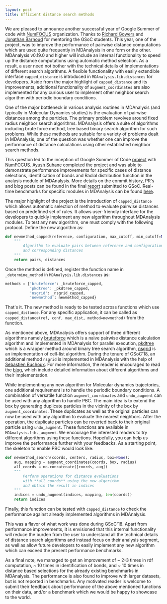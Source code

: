 ```yaml
---
layout: post
title: Efficient distance search methods
---
```


We are pleased to announce another successful year of Google Summer of code with [NumFOCUS][] organization. Thanks to [Richard Gowers][] and [Jonathan Barnoud][] for mentoring the GSoC students. This year, one of the project, was to improve the performance of pairwise distance computations which are used quite frequently in MDAnalysis in one form or the other. MDAnalysis v0.19.0 and higher will include an internal functionality to speed up the distance computations using automatic method selection. As a result, a user need not bother with the technical details of implementations of different search algorithms. A flexible functionality with easily extendible interface ``capped_distance`` is introduced in ``MDAnalysis.lib.distances`` for developers. Aside from the major highlight of ``capped_distance`` and its improvements, additional functionality of ``augment_coordinates`` are also implemented for any curious user to implement other neighbor search algorithm with periodic boundary conditions.

One of the major bottleneck in various analysis routines in MDAnalysis (and typically in Molecular Dynamics studies) is the evaluation of pairwise distances among the particles. The primary problem revolves around fixed radius neighbor search algorithms. MDAnalysis offers a suite of algorithms including brute force method, tree based binary search algorithm for such problems. While these methods are suitable for a variety of problems dealt in MDAnalysis, one of the question was whether one can improve the performance of distance calculations using other established neighbor search methods.

This question led to the inception of Google Summer of Code [project][] with [NumFOCUS][]. [Ayush Suhane][] completed the project and was able to demonstrate performance improvements for specific cases of distance selections, identification of bonds and Radial distribution function in the analysis module of MDAnalysis. More details on the commit history, PR's and blog posts can be found in the final [report][] submitted to GSoC. Real-time benchmarks for specific modules in MDAnalysis can be found [here](https://www.mdanalysis.org/benchmarks/). 

The major highlight of the project is the introduction of ``capped_distance`` which allows automatic selection of method to evaluate pairwise distances based on predefined set of rules. It allows user-friendly interface for the developers to quickly implement any new algorithm throughout MDAnalysis modules. To test any new algorithm, one must comply with the following protocol. Define the new algorithm as:

```python
def newmethod_capped(reference, configuration, max_cutoff, min_cutoff=None, box=None, return_distance=True):
	"""
	    Algorithm to evaluate pairs between reference and configuration atoms
        and corresponding distances
    """
    return pairs, distances
```

Once the method is defined, register the function name in ``_determine_method`` in ``MDAnalysis.lib.distances`` as:

```python
methods = {'bruteforce': _bruteforce_capped,
           'pkdtree': _pkdtree_capped,
           'nsgrid': _nsgrid_capped,
           'newmethod': newmethod_capped}
```
That's it. The new method is ready to be tested across functions which use ``capped_distance``. For any specific application, it can be called as ``capped_distance(ref, conf, max_dist, method=newmethod)`` from the function.

As mentioned above, MDAnalysis offers support of three different algorithms namely [bruteforce][] which is a naive pairwise distance calculation algorithm and implemented in MDAnalysis for parallel execution, [pkdtree][] which is a wrapper method around binary tree search algorithm, [nsgrid][] is an implementation of cell-list algorithm. During the tenure of GSoC'18, an additional method ``nsgrid`` is implemented in MDAnalysis with the help of [Sebastien Buchoux][]. For more information, the reader is encouraged to read the [blog], which include detailed information about different algorithms and their implementation.

While implementing any new algorithm for Molecular dynamics trajectories, one additional requirement is to handle the periodic boundary conditions. A combination of versatile function ``augment_coordinates`` and ``undo_augment`` can be used with any algorithm to handle PBC. The main idea is to extend the box by generating duplicate particles in the vicinity of the box by ``augment_coordinates``. These duplicates as well as the original particles can now be used with any algorithm to evaluate the nearest neighbors. After the operation, the duplicate particles can be reverted back to their original particle using ``undo_augment``. These functions are available in ``MDAnalysis.lib._augment``. We encourage the interested readers to try different algorithms using these functions. Hopefully, you can help us improve the performance further with your feedbacks. As a starting point, the skeleton to enable PBC would look like:

```python
def newmethod_search(coords, centers, radius, box=None):
	aug, mapping = augment_coordinates(coords, box, radius)
	all_coords = no.concatenate([coords, aug])
	"""
	    Perform operations for distance evaluations
	    with **all_coords** using the new algorithm 
	    and obtain the result in indices
	"""
	indices = undo_augment(indices, mapping, len(coords))
	return indices
```

Finally, this function can be tested with ``capped_distance`` to check the performance against already implemented algorithms in MDAnalysis.

This was a flavor of what work was done during GSoC'18. Apart from performance improvements, it is envisioned that this internal functionality will reduce the burden from the user to understand all the technical details of distance search algorithms and instead focus on their analysis segment, as well as allow future developers to easily implement any new algorithm which can exceed the present performance benchmarks.

As a final note, we managed to get an improvement of ~ 2-3 times in rdf computation, ~ 10 times in identification of bonds, and ~ 10 times in distance based selections for the already existing benchmarks in MDAnalysis. The performance is also found to improve with larger datasets, but is not reported in benchmarks. Any motivated reader is welcome to submit their feedback about performance of the above mentioned functions on their data, and/or a benchmark which we would be happy to showcase to the world.


[project]: https://summerofcode.withgoogle.com/projects/#5050592943144960 
[NumFOCUS]: https://numfocus.org/
[Ayush Suhane]: https://github.com/ayushsuhane
[report]: https://gist.github.com/ayushsuhane/fd114cda20e93b0f61a8acb6d25d3276
[bruteforce]: http://www.csl.mtu.edu/cs4321/www/Lectures/Lecture%206%20-%20Brute%20Force%20Closest%20Pair%20and%20Convex%20and%20Exhausive%20Search.htm
[pkdtree]: https://en.wikipedia.org/wiki/K-d_tree
[nsgrid]: https://en.wikipedia.org/wiki/Cell_lists
[blog]: https://ayushsuhane.github.io/
[Sebastien Buchoux]: https://github.com/seb-buch
[Richard Gowers]: https://github.com/richardjgowers
[Jonathan Barnoud]: https://github.com/jbarnoud